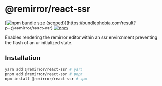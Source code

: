 # @remirror/react-ssr

[![npm bundle size (scoped)](https://img.shields.io/bundlephobia/minzip/@remirror/react-ssr.svg?)](https://bundlephobia.com/result?p=@remirror/react-ssr)
[![npm](https://img.shields.io/npm/dm/@remirror/react-ssr.svg?&logo=npm)](https://www.npmjs.com/package/@remirror/react-ssr)

Enables rendering the remirror editor within an ssr environment preventing the flash of an
uninitialized state.

## Installation

```bash
yarn add @remirror/react-ssr # yarn
pnpm add @remirror/react-ssr # pnpm
npm install @remirror/react-ssr # npm
```
